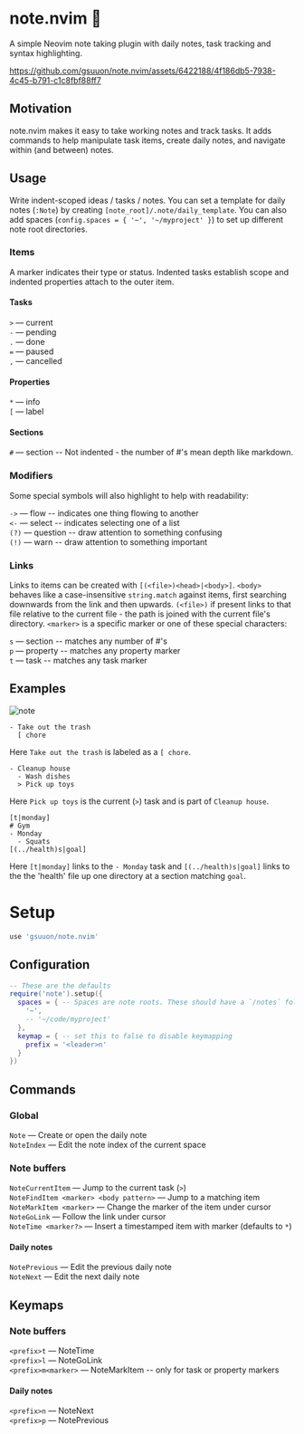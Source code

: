 # note.nvim 📓

A simple Neovim note taking plugin with daily notes, task tracking and syntax highlighting.

https://github.com/gsuuon/note.nvim/assets/6422188/4f186db5-7938-4c45-b791-c1c8fbf88ff7

## Motivation
note.nvim makes it easy to take working notes and track tasks. It adds commands to help manipulate task items, create daily notes, and navigate within (and between) notes.

## Usage
Write indent-scoped ideas / tasks / notes. You can set a template for daily notes (`:Note`) by creating `[note_root]/.note/daily_template`. You can also add spaces (`config.spaces = { '~', '~/myproject' }`) to set up different note root directories.

### Items
A marker indicates their type or status. Indented tasks establish scope and indented properties attach to the outer item.

#### Tasks
`>` — current  
`-` — pending  
`.` — done  
`=` — paused  
`,` — cancelled  

#### Properties
`*` — info  
`[` — label  

#### Sections
`#` — section -- Not indented - the number of #'s mean depth like markdown.  

### Modifiers
Some special symbols will also highlight to help with readability:

`->` — flow -- indicates one thing flowing to another  
`<-` — select -- indicates selecting one of a list  
`(?)` — question -- draw attention to something confusing  
`(!)` — warn -- draw attention to something important  

### Links
Links to items can be created with `[(<file>)<head>|<body>]`. `<body>` behaves like a case-insensitive `string.match` against items, first searching downwards from the link and then upwards. `(<file>)` if present links to that file relative to the current file - the path is joined with the current file's directory. `<marker>` is a specific marker or one of these special characters:

`s` — section -- matches any number of #'s  
`p` — property -- matches any property marker  
`t` — task -- matches any task marker  


## Examples
![note](https://github.com/gsuuon/note.nvim/assets/6422188/813e74e7-d9dc-4b5f-b433-4ef294491797)

```
- Take out the trash
  [ chore
```
Here `Take out the trash` is labeled as a `[ chore`.

```
- Cleanup house
  - Wash dishes
  > Pick up toys
```
Here `Pick up toys` is the current (`>`) task and is part of `Cleanup house`.

```
[t|monday]
# Gym
- Monday
  - Squats
[(../health)s|goal]
```
Here `[t|monday]` links to the `- Monday` task and `[(../health)s|goal]` links to the the 'health' file up one directory at a section matching `goal`.

# Setup
```lua
use 'gsuuon/note.nvim'
```

## Configuration
```lua
-- These are the defaults
require('note').setup({
  spaces = { -- Spaces are note roots. These should have a `/notes` folder.
    '~',
    -- '~/code/myproject'
  },
  keymap = { -- set this to false to disable keymapping
    prefix = '<leader>n'
  }
})
```

## Commands

### Global
`Note` — Create or open the daily note  
`NoteIndex` — Edit the note index of the current space  

### Note buffers
`NoteCurrentItem` — Jump to the current task (`>`)  
`NoteFindItem <marker> <body pattern>` — Jump to a matching item  
`NoteMarkItem <marker>` — Change the marker of the item under cursor  
`NoteGoLink` — Follow the link under cursor  
`NoteTime <marker?>` — Insert a timestamped item with marker (defaults to `*`)

#### Daily notes
`NotePrevious` — Edit the previous daily note  
`NoteNext` — Edit the next daily note  

## Keymaps
### Note buffers
`<prefix>t` — NoteTime  
`<prefix>l` — NoteGoLink  
`<prefix>m<marker>` — NoteMarkItem -- only for task or property markers  

#### Daily notes
`<prefix>n` — NoteNext  
`<prefix>p` — NotePrevious  
